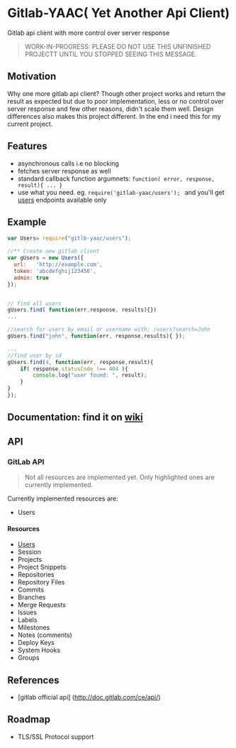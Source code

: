 # Gitlab-YAAC( Yet Another Api Client)

Gitlab api client with more control over server response

> WORK-IN-PROGRESS: PLEASE DO NOT USE THIS UNFINISHED PROJECTT UNTIL YOU STOPPED SEEING THIS MESSAGE.


Motivation
-------------

Why one more gitlab api client? Though other project works and return the result as expected but due to poor implementation,  less or no control over server response and few other reasons, didn't scale them well. 
Design differences also makes this project different. 
In the end i need this for my current project.

Features
------------

- asynchronous calls i.e no blocking
- fetches server response as well
- standard callback function argumnets:   `function( error, response, result){ ... } `
- use what you need. eg. `require('gitlab-yaac/users'); ` and you'll get [users](http://doc.gitlab.com/ce/api/users.html) endpoints available only

Example
-------------

``` js
var Users= require("gitlb-yaac/users");

//** Create new gitlab client
var gUsers = new Users({
  url:   'http://example.com',
  token: 'abcdefghij123456',
  admin: true
});


// find all users
gUsers.find( function(err,response, results){})
...

//search for users by email or username with: /users?search=John
gUsers.find("john", function(err, response,results){ });

...
//find user by id
gUsers.find(4, function(err, response,result){ 
	if( response.statusCode !== 404 ){
		console.log("user found: ", result);
	}
}
});

```

## Documentation: find it on [wiki](https://github.com/sahilsk/Gitlab-YAAC/wiki)

API
-------------

### GitLab API

>  Not all resources are implemented yet. Only highlighted ones are currently implemented.

Currently implemented resources are:

- Users

#### Resources

- [Users](http://doc.gitlab.com/ce/api/users.html)
- Session
- Projects
- Project Snippets
- Repositories
- Repository Files
- Commits
- Branches
- Merge Requests
- Issues
- Labels
- Milestones
- Notes (comments)
- Deploy Keys
- System Hooks
- Groups


References
-----------------

- [gitlab official api] (http://doc.gitlab.com/ce/api/)


Roadmap
-----------

- TLS/SSL Protocol support